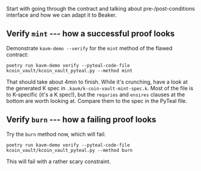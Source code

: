 Start with going through the contract and talking about pre-/post-conditions interface and how we can adapt it to Beaker.

## Verify `mint` --- how a successful proof looks

Demonstrate `kavm-demo --verify` for the `mint` method of the flawed contract:

```
poetry run kavm-demo verify --pyteal-code-file kcoin_vault/kcoin_vault_pyteal.py --method mint
```

That should take about 4min to finish. While it's crunching, have a look at the generated K spec in `.kavm/k-coin-vault-mint-spec.k`. Most of the file is to K-specific (it's a K spec!), but the `requries` and `ensires` clauses at the bottom are worth looking at. Compare them to the spec in the PyTeal file.

## Verify `burn` --- how a failing proof looks

Try the `burn` method now, which will fail:

```
poetry run kavm-demo verify --pyteal-code-file kcoin_vault/kcoin_vault_pyteal.py --method burn
```

This will fail with a rather scary constraint. 
